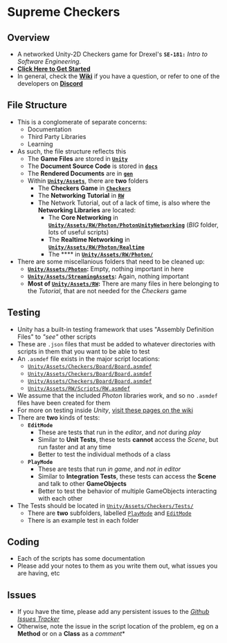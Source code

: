 

# Supreme Checkers

## Overview
- A networked Unity-2D Checkers game for Drexel's **`SE-181:`** *Intro to Software Engineering*.
- **[Click Here to Get Started](https://github.com/overlord-supreme/checkers/wiki/getting-started)**
- In general, check the **[Wiki](FIXME)** if you have a question, or refer to one of the developers on **[Discord](FIXME)**

## File Structure
- This is a conglomerate of separate concerns:
  - Documentation
  - Third Party Libraries
  - Learning
- As such, the file structure reflects this
  - The **Game Files** are stored in [**`Unity`**](FIXME/gen)
  - The **Document Source Code** is stored in [**`docs`**](FIXME/docs)
  - The **Rendered Documents** are in [**`gen`**](FIXME/gen)
  - Within [**`Unity/Assets`**](FIXME/Unity/Assets/), there are **two** folders
    - The **Checkers Game** in [**`Checkers`**](FIXME/Unity/Assets/Checkers/)
    - The **Networking Tutorial** in [**`RW`**](FIXME/Unity/Assets/RW/)
    - The Network Tutorial, out of a lack of time, is also where the **Networking Libraries** are located:
      - The **Core Networking** in [**`Unity/Assets/RW/Photon/PhotonUnityNetworking`**](FIXME/Unity/Assets/RW/Photon/PhotonUnityNetworking/) (*BIG* folder, lots of useful scripts)
      - The **Realtime Networking** in [**`Unity/Assets/RW/Photon/Realtime`**](FIXME/Unity/Assets/RW/Photon/Realtime)
      - The **** in [**`Unity/Assets/RW/Photon/`**](FIXME/Unity/Assets/RW/Photon/)
- There are some miscellanious folders that need to be cleaned up:
  - **[`Unity/Assets/Photon`](FIXME/Unity/Assets/Photon/):** Empty, nothing important in here
  - **[`Unity/Assets/StreamingAssets`](FIXME/Unity/Assets/StreamingAssets):** Again, nothing important
  - **Most of [`Unity/Assets/RW`](FIXME/Unity/Assets/RW):** There are many files in here belonging to the *Tutorial*, that are not needed for the *Checkers* game

## Testing
- Unity has a built-in testing framework that uses "Assembly Definition Files" to *"see"* other scripts
- These are `.json` files that must be added to whatever directories with scripts in them that you want to be able to test
- An `.asmdef` file exists in the major script locations:
  - [`Unity/Assets/Checkers/Board/Board.asmdef`](FIXME/Unity/Assets/Checkers/Board/Board.asmdef)
  - [`Unity/Assets/Checkers/Board/Board.asmdef`](FIXME/Unity/Assets/Checkers/Board/Board.asmdef)
  - [`Unity/Assets/Checkers/Board/Board.asmdef`](FIXME/Unity/Assets/Checkers/Board/Board.asmdef)
  - [`Unity/Assets/RW/Scripts/RW.asmdef`](FIXME/Unity/Assets/RW/Scripts/RW.asmdef)
- We assume that the included *Photon* libraries work, and so no `.asmdef` files have been created for them
- For more on testing inside *Unity*, [visit these pages on the wiki](FIXME)
- There are **two** kinds of tests:
  - **`EditMode`**
    - These are tests that run in the *editor*, and *not* during *play*
    - Similar to **Unit Tests**, these tests **cannot** access the *Scene*, but run faster and at any time
    - Better to test the individual methods of a class
  - **`PlayMode`**
    - These are tests that run *in game*, and *not* *in editor*
    - Similar to **Integration Tests**, these tests can access the **Scene** and talk to other **GameObjects**
    - Better to test the behavior of multiple GameObjects interacting with each other
- The Tests should be located in [`Unity/Assets/Checkers/Tests/`](FIXME/Unity/Assets/Checkers/Tests/)
  - There are **two** subfolders, labelled [`PlayMode`](FIXME/Unity/Assets/Checkers/Tests/PlayMode) and [`EditMode`](FIXME/Unity/Assets/Checkers/Tests/EditMode/)
  - There is an example test in each folder

## Coding
- Each of the scripts has some documentation
- Please add your notes to them as you write them out, what issues you are having, etc

## Issues
- If you have the time, please add any persistent issues to the [*Github Issues Tracker*](FIXME)
- Otherwise, note the issue in the script location of the problem, eg on a **Method** or on a **Class** as a *comment**




